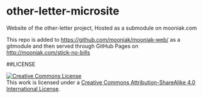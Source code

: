 other-letter-microsite
======================

Website of the other-letter project, Hosted as a submodule on mooniak.com


This repo is added to https://github.com/mooniak/mooniak-web/ as a gitmodule and then served through GitHub Pages on http://mooniak.com/stick-no-bills




##LICENSE

<a rel="license" href="http://creativecommons.org/licenses/by-sa/4.0/"><img alt="Creative Commons License" style="border-width:0" src="https://i.creativecommons.org/l/by-sa/4.0/88x31.png" /></a><br />This work is licensed under a <a rel="license" href="http://creativecommons.org/licenses/by-sa/4.0/">Creative Commons Attribution-ShareAlike 4.0 International License</a>.
